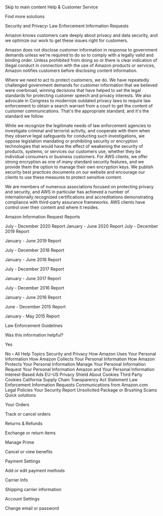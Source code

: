 Skip to main content
Help & Customer Service

Find more solutions

Security and Privacy›
Law Enforcement Information Requests

Amazon knows customers care deeply about privacy and data security, and we optimize our work to get these issues right for customers.

Amazon does not disclose customer information in response to government demands unless we're required to do so to comply with a legally valid and binding order. Unless prohibited from doing so or there is clear indication of illegal conduct in connection with the use of Amazon products or services, Amazon notifies customers before disclosing content information.

Where we need to act to protect customers, we do. We have repeatedly challenged government demands for customer information that we believed were overbroad, winning decisions that have helped to set the legal standards for protecting customer speech and privacy interests. We also advocate in Congress to modernize outdated privacy laws to require law enforcement to obtain a search warrant from a court to get the content of customer communications. That's the appropriate standard, and it's the standard we follow.

While we recognize the legitimate needs of law enforcement agencies to investigate criminal and terrorist activity, and cooperate with them when they observe legal safeguards for conducting such investigations, we oppose legislation mandating or prohibiting security or encryption technologies that would have the effect of weakening the security of products, systems, or services our customers use, whether they be individual consumers or business customers. For AWS clients, we offer strong encryption as one of many standard security features, and we provide them the option to manage their own encryption keys. We publish security best practices documents on our website and encourage our clients to use these measures to protect sensitive content.

We are members of numerous associations focused on protecting privacy and security, and AWS in particular has achieved a number of internationally recognized certifications and accreditations demonstrating compliance with third-party assurance frameworks. AWS clients have control over their content and where it resides.

Amazon Information Request Reports

July - December 2020 Report
January - June 2020 Report
July - December 2019 Report

January - June 2019 Report

July - December 2018 Report

January - June 2018 Report

July - December 2017 Report

January - June 2017 Report

July - December 2016 Report

January - June 2016 Report

June - December 2015 Report

January - May 2015 Report

Law Enforcement Guidelines

Was this information helpful?

Yes
 
No
‹ All Help Topics
Security and Privacy
How Amazon Uses Your Personal Information
How Amazon Collects Your Personal Information
How Amazon Protects Your Personal Information
Manage Your Personal Information
Request Your Personal Information
Amazon and Your Personal Information
Interest-Based Ads
EU-US Privacy Shield
About Cookies
Third Party Cookies
California Supply Chain Transparency Act Statement
Law Enforcement Information Requests
Communications from Amazon.com
Legal Policies
Your Security
Report Unsolicited Package or Brushing Scams
Quick solutions
	

Your Orders

Track or cancel orders

	

Returns & Refunds

Exchange or return items

	

Manage Prime

Cancel or view benefits

	

Payment Settings

Add or edit payment methods

	

Carrier Info

Shipping carrier information

	

Account Settings

Change email or password